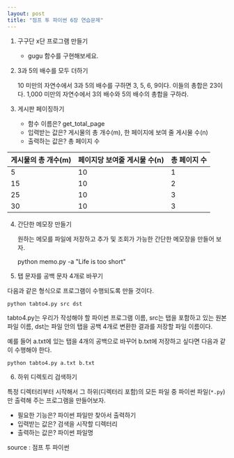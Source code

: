 ```yaml
---
layout: post
title: "점프 투 파이썬 6장 연습문제"
---
```






1. 구구단 x단 프로그램 만들기
   - gugu 함수를 구현해보세요.



2. 3과 5의 배수를 모두 더하기

   10 미만의 자연수에서 3과 5의 배수를 구하면 3, 5, 6, 9이다. 이들의 총합은 23이다. 1,000 미만의 자연수에서 3의 배수와 5의 배수의 총합을 구하라.

   

3. 게시판 페이징하기

   - 함수 이름은? get_total_page
   - 입력받는 값은? 게시물의 총 개수(m), 한 페이지에 보여 줄 게시물 수(n)
   - 출력하는 값은? 총 페이지 수

| 게시물의 총 개수(m) | 페이지당 보여줄 게시물 수(n) | 총 페이지 수 |
| :------------------ | :--------------------------- | :----------- |
| 5                   | 10                           | 1            |
| 15                  | 10                           | 2            |
| 25                  | 10                           | 3            |
| 30                  | 10                           | 3            |



4. 간단한 메모장 만들기

   원하는 메모를 파일에 저장하고 추가 및 조회가 가능한 간단한 메모장을 만들어 보자.

   python memo.py -a "Life is too short"

   
5. 탭 문자를 공백 문자 4개로 바꾸기

다음과 같은 형식으로 프로그램이 수행되도록 만들 것이다.

```no-highlight
python tabto4.py src dst
```

tabto4.py는 우리가 작성해야 할 파이썬 프로그램 이름, src는 탭을 포함하고 있는 원본 파일 이름, dst는 파일 안의 탭을 공백 4개로 변환한 결과를 저장할 파일 이름이다.

예를 들어 a.txt에 있는 탭을 4개의 공백으로 바꾸어 b.txt에 저장하고 싶다면 다음과 같이 수행해야 한다.

```no-highlight
python tabto4.py a.txt b.txt
```

6. 하위 디렉토리 검색하기

특정 디렉터리부터 시작해서 그 하위(디렉터리 포함)의 모든 파일 중 파이썬 파일(`*.py`)만 출력해 주는 프로그램을 만들어보자.

- 필요한 기능은? 파이썬 파일만 찾아서 출력하기
- 입력받는 값은? 검색을 시작할 디렉터리
- 출력하는 값은? 파이썬 파일명



source : 점프 투 파이썬
